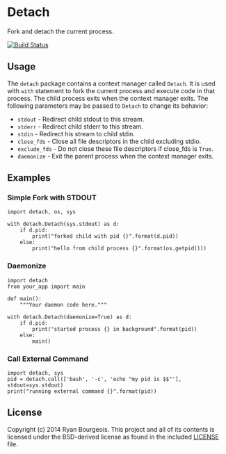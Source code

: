 Detach
======
Fork and detach the current process.

[![Build Status](https://travis-ci.org/BlueDragonX/detach.svg)](https://travis-ci.org/BlueDragonX/detach)

Usage
-----
The `detach` package contains a context manager called `Detach`. It is used
with `with` statement to fork the current process and execute code in that
process. The child process exits when the context manager exits. The following
parameters may be passed to `Detach` to change its behavior:

* `stdout` - Redirect child stdout to this stream.
* `stderr` - Redirect child stderr to this stream.
* `stdin` - Redirect his stream to child stdin.
* `close_fds` - Close all file descriptors in the child excluding stdio.
* `exclude_fds` - Do not close these file descriptors if close_fds is `True`.
* `daemonize` - Exit the parent process when the context manager exits.

Examples
--------
### Simple Fork with STDOUT

    import detach, os, sys

    with detach.Detach(sys.stdout) as d:
        if d.pid:
            print("forked child with pid {}".format(d.pid))
        else:
            print("hello from child process {}".format(os.getpid()))

### Daemonize 

    import detach
    from your_app import main

    def main():
        """Your daemon code here."""

    with detach.Detach(daemonize=True) as d:
        if d.pid:
            print("started process {} in background".format(pid))
        else:
            main()

### Call External Command

    import detach, sys
    pid = detach.call(['bash', '-c', 'echo "my pid is $$"'], stdout=sys.stdout)
    print("running external command {}".format(pid)) 
    

License
-------
Copyright (c) 2014 Ryan Bourgeois. This project and all of its contents is
licensed under the BSD-derived license as found in the included [LICENSE][1]
file.

[1]: https://github.com/bluedragonx/detach/blob/master/LICENSE "LICENSE"
